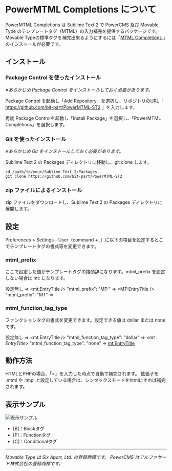 # PowerMTML Completions について

PowerMTML Completions は Sublime Text 2 で PowerCMS 及び Movable Type のテンプレートタグ（MTML）の入力補完を提供するパッケージです。
Movable Typeの標準タグを補完出来るようにするには「[MTML Completions ](https://github.com/bit-part/MTML-ST2)」のインストールが必要です。

## インストール

### Package Control を使ったインストール

_※あらかじめ Package Control をインストールしておく必要があります。_

Package Control を起動し「Add Repository」を選択し、リポジトリのURL「 https://github.com/bit-part/PowerMTML-ST2 」を入力します。

再度 Package Controlを起動し「Install Package」を選択し、「PowerMTML Completions」を選択します。

### Git を使ったインストール

_※あらかじめ Git をインストールしておく必要があります。_

Sublime Text 2 の Packages ディレクトリに移動し、git clone します。

```
cd /path/to/your/Sublime Text 2/Packages
git clone https://github.com/bit-part/PowerMTML-ST2
```

### zip ファイルによるインストール

zip ファイルをダウンロードし、Sublime Text 2 の Packages ディレクトリに展開します。

## 設定

Preferences > Settings - User（command + ,）に以下の項目を設定するとこでテンプレートタグの書式等を変更できます。

### mtml_prefix

ここで設定した値がテンプレートタグの接頭辞になります。mtml_prefix を設定しない場合は mt: になります。

  設定無し => <mt:EntryTitle />
  "mtml_prefix": "MT:" => <MT:EntryTitle />
  "mtml_prefix": "MT"  => <MTEntryTitle />

### mtml_function_tag_type

ファンクションタグの書式を変更できます。設定できる値は dollar または none です。

  設定無し => <mt:EntryTitle />
  "mtml_function_tag_type": "dollar" => <$mt:EntryTitle$>
  "mtml_function_tag_type": "none" => <mt:EntryTitle>

## 動作方法

HTMLとPHPの場合、「<」を入力した時点で自動で補完されます。
拡張子を .mtml や .tmpl と設定している場合は、シンタックスモードをhtmlにすれば補完されます。

## 表示サンプル

![表示サンプル](http://bit-part.github.com/data/img_powermtml-st2.png)

* [B]：Blockタグ
* [F]：Functionタグ
* [C]：Conditionalタグ

---

_Movable Type は Six Apart, Ltd. の登録商標です。_
_PowerCMS はアルファサード株式会社の登録商標です。_
